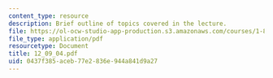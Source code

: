 ```yaml
---
content_type: resource
description: Brief outline of topics covered in the lecture.
file: https://ol-ocw-studio-app-production.s3.amazonaws.com/courses/1-89-environmental-microbiology-fall-2004/0437f385aceb77e2836e944a841d9a27_12_09_04.pdf
file_type: application/pdf
resourcetype: Document
title: 12_09_04.pdf
uid: 0437f385-aceb-77e2-836e-944a841d9a27
---
```


